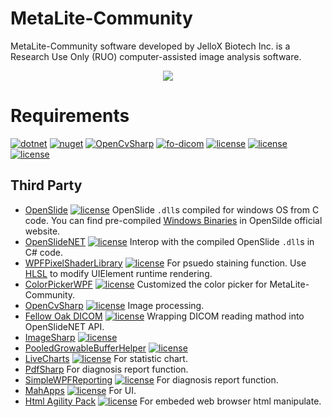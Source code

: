 # MetaLite-Community

MetaLite-Community software developed by JelloX Biotech Inc. is a Research Use Only (RUO) computer-assisted image analysis software.
<div style="text-align:center" markdown="1">

![](https://i.imgur.com/fiCjVMt.png)
</div>

# Requirements
[![dotnet](https://img.shields.io/badge/dotnet-net472-blue.svg "dotnet")](https://github.com/microsoft/dotnet/tree/master/releases/net472) [![nuget](https://img.shields.io/badge/nuget-blue.svg "nuget")](https://www.nuget.org/downloads) [![OpenCvSharp](https://img.shields.io/badge/OpenCvSharp-4.5.3.20210817-purple.svg "Fellow Oak DICOM")](https://github.com/shimat/opencvsharp) [![fo-dicom](https://img.shields.io/badge/Fellow_Oak_DICOM-4.0.8-orange.svg "Fellow Oak DICOM")](https://github.com/fo-dicom/fo-dicom) [![license](https://img.shields.io/badge/LiveCharts-0.9.7-00ccff.svg "Live-Charts")](https://github.com/Live-Charts/Live-Charts) [![license](https://img.shields.io/badge/MahApps-2.1.1-blue.svg "MahApps")](https://github.com/MahApps/MahApps.Metro) [![license](https://img.shields.io/badge/Html_Agility_Pack-1.11.24-00ccff.svg "Html Agility Pack")](https://github.com/zzzprojects/html-agility-pack/blob/master/LICENSE)

## Third Party
 
 - [OpenSlide](https://github.com/openslide/openslide) [![license](https://img.shields.io/badge/license-lgpl_2.1-blue.svg "lgpl_2_1")](https://github.com/openslide/openslide/blob/main/lgpl-2.1.txt) OpenSlide `.dll`s compiled for windows OS from C code. You can find pre-compiled [Windows Binaries](https://openslide.org/download/) in OpenSilde official website.
- [OpenSlideNET](https://github.com/yigolden/OpenSlideNET) [![license](https://img.shields.io/badge/license-MIT-brightgreen.svg "MIT")](https://github.com/yigolden/OpenSlideNET/blob/master/LICENSE) Interop with the compiled OpenSlide ```.dll```s in C# code. 
- [WPFPixelShaderLibrary](https://github.com/Unknown6656/WPFPixelShaderLibrary/tree/master) [![license](https://img.shields.io/badge/license-GPL-blue.svg "GPL")](https://github.com/Unknown6656/WPFPixelShaderLibrary/blob/master/LICENSE) For psuedo staining function. Use [HLSL](https://docs.microsoft.com/zh-tw/windows/win32/direct3dhlsl/dx-graphics-hlsl) to modify UIElement runtime rendering.
 - [ColorPickerWPF](https://github.com/drogoganor/ColorPickerWPF) [![license](https://img.shields.io/badge/license-MIT-brightgreen.svg "MIT")](https://github.com/drogoganor/ColorPickerWPF/blob/master/LICENSE) Customized the color picker for MetaLite-Community.
 - [OpenCvSharp](https://github.com/shimat/opencvsharp) [![license](https://img.shields.io/badge/license-Apache_2.0-blue.svg "Apache 2.0")](https://github.com/shimat/opencvsharp/blob/master/LICENSE) Image processing.
 - [Fellow Oak DICOM](https://github.com/fo-dicom/fo-dicom) [![license](https://img.shields.io/badge/license-MS--PL-blue.svg "MS-PL")](https://github.com/fo-dicom/fo-dicom/blob/development/License.txt) Wrapping DICOM reading mathod into OpenSlideNET API.
 - [ImageSharp](https://github.com/SixLabors/ImageSharp) [![license](https://img.shields.io/badge/license-Apache_2.0-blue.svg "Apache 2.0")](https://github.com/SixLabors/ImageSharp/blob/master/LICENSE)
 - [PooledGrowableBufferHelper](https://github.com/yigolden/PooledGrowableBufferHelper) [![license](https://img.shields.io/badge/license-MIT-brightgreen.svg "MIT")](https://github.com/yigolden/PooledGrowableBufferHelper/blob/master/LICENSE)
 - [LiveCharts](https://github.com/Live-Charts/Live-Charts) [![license](https://img.shields.io/badge/license-MIT-brightgreen.svg "MIT")](https://github.com/Live-Charts/Live-Charts/blob/master/LICENSE.TXT) For statistic chart.
 - [PdfSharp](https://www.nuget.org/packages/PdfSharp.Xps.SimpleWPFReporting/1.0.0/ReportAbuse) For diagnosis report function.
 - [SimpleWPFReporting](https://github.com/maximcus/SimpleWPFReporting) [![license](https://img.shields.io/badge/license-MIT-brightgreen.svg "MIT")](https://github.com/maximcus/SimpleWPFReporting/blob/master/LICENSE.md) For diagnosis report function.
 - [MahApps](https://github.com/MahApps/MahApps.Metro) [![license](https://img.shields.io/badge/license-MIT-brightgreen.svg "MIT")](https://github.com/MahApps/MahApps.Metro/blob/develop/LICENSE) For UI.
 - [Html Agility Pack](https://github.com/zzzprojects/html-agility-pack) [![license](https://img.shields.io/badge/license-MIT-brightgreen.svg "MIT")](https://github.com/zzzprojects/html-agility-pack/blob/master/LICENSE) For embeded web browser html manipulate.
 
 
